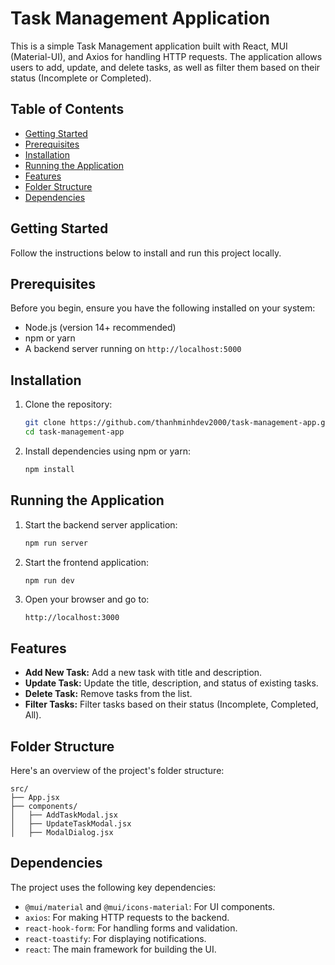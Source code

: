 # Task Management Application

This is a simple Task Management application built with React, MUI (Material-UI), and Axios for handling HTTP requests. The application allows users to add, update, and delete tasks, as well as filter them based on their status (Incomplete or Completed).

## Table of Contents

- [Getting Started](#getting-started)
- [Prerequisites](#prerequisites)
- [Installation](#installation)
- [Running the Application](#running-the-application)
- [Features](#features)
- [Folder Structure](#folder-structure)
- [Dependencies](#dependencies)

## Getting Started

Follow the instructions below to install and run this project locally.

## Prerequisites

Before you begin, ensure you have the following installed on your system:

- Node.js (version 14+ recommended)
- npm or yarn
- A backend server running on `http://localhost:5000`

## Installation

1. Clone the repository:

   ```bash
   git clone https://github.com/thanhminhdev2000/task-management-app.git
   cd task-management-app
   ```

2. Install dependencies using npm or yarn:
   ```bash
   npm install
   ```

## Running the Application

1. Start the backend server application:

   ```bash
   npm run server
   ```

2. Start the frontend application:

   ```bash
   npm run dev
   ```

3. Open your browser and go to:
   ```
   http://localhost:3000
   ```

## Features

- **Add New Task:** Add a new task with title and description.
- **Update Task:** Update the title, description, and status of existing tasks.
- **Delete Task:** Remove tasks from the list.
- **Filter Tasks:** Filter tasks based on their status (Incomplete, Completed, All).

## Folder Structure

Here's an overview of the project's folder structure:

```
src/
├── App.jsx
├── components/
│   ├── AddTaskModal.jsx
│   ├── UpdateTaskModal.jsx
│   ├── ModalDialog.jsx
```

## Dependencies

The project uses the following key dependencies:

- `@mui/material` and `@mui/icons-material`: For UI components.
- `axios`: For making HTTP requests to the backend.
- `react-hook-form`: For handling forms and validation.
- `react-toastify`: For displaying notifications.
- `react`: The main framework for building the UI.
